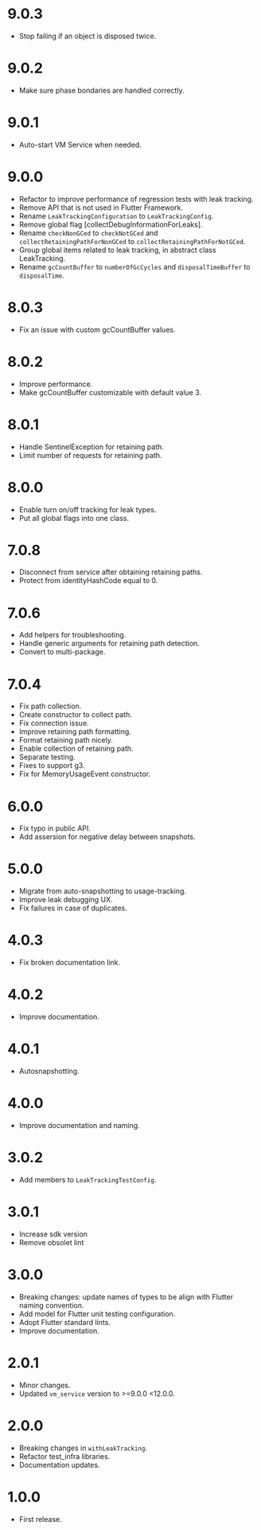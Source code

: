 # 9.0.3

* Stop failing if an object is disposed twice.

# 9.0.2

* Make sure phase bondaries are handled correctly.

# 9.0.1

* Auto-start VM Service when needed.

# 9.0.0

* Refactor to improve performance of regression tests with leak tracking.
* Remove API that is not used in Flutter Framework.
* Rename `LeakTrackingConfiguration` to `LeakTrackingConfig`.
* Remove global flag [collectDebugInformationForLeaks].
* Rename `checkNonGCed` to `checkNotGCed` and `collectRetainingPathForNonGCed` to `collectRetainingPathForNotGCed`.
* Group global items related to leak tracking, in abstract class LeakTracking.
* Rename `gcCountBuffer` to `numberOfGcCycles` and `disposalTimeBuffer` to `disposalTime`.

# 8.0.3

* Fix an issue with custom gcCountBuffer values.

# 8.0.2

* Improve performance.
* Make gcCountBuffer customizable with default value 3.

# 8.0.1

* Handle SentinelException for retaining path.
* Limit number of requests for retaining path.

# 8.0.0

* Enable turn on/off tracking for leak types.
* Put all global flags into one class.

# 7.0.8

* Disconnect from service after obtaining retaining paths.
* Protect from identityHashCode equal to 0.

# 7.0.6

* Add helpers for troubleshooting.
* Handle generic arguments for retaining path detection.
* Convert to multi-package.

# 7.0.4

* Fix path collection.
* Create constructor to collect path.
* Fix connection issue.
* Improve retaining path formatting.
* Format retaining path nicely.
* Enable collection of retaining path.
* Separate testing.
* Fixes to support g3.
* Fix for MemoryUsageEvent constructor.

# 6.0.0

* Fix typo in public API.
* Add assersion for negative delay between snapshots.

# 5.0.0

* Migrate from auto-snapshotting to usage-tracking.
* Improve leak debugging UX.
* Fix failures in case of duplicates.

# 4.0.3

* Fix broken documentation link.

# 4.0.2

* Improve documentation.

# 4.0.1

* Autosnapshotting.

# 4.0.0

* Improve documentation and naming.
# 3.0.2

* Add members to `LeakTrackingTestConfig`.

# 3.0.1

* Increase sdk version
* Remove obsolet lint

# 3.0.0

* Breaking changes: update names of types to be align with Flutter naming convention.
* Add model for Flutter unit testing configuration.
* Adopt Flutter standard lints.
* Improve documentation.

# 2.0.1

* Minor changes.
* Updated `vm_service` version to >=9.0.0 <12.0.0.

# 2.0.0

* Breaking changes in `withLeakTracking`.
* Refactor test_infra libraries.
* Documentation updates.

# 1.0.0

* First release.
